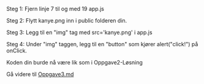 Steg 1: Fjern linje 7 til og med 19 app.js 

Steg 2: Flytt kanye.png inn i public folderen din. 

Steg 3: Legg til en "img" tag med src='kanye.png' i app.js 

Steg 4: Under "img" taggen, legg til en "button" som kjører alert("click!") på onClick.

Koden din burde nå være lik som i Oppgave2-Løsning

Gå videre til [Oppgave3.md](https://github.com/bouvet-bergen/echo-workshop-react/blob/main/Oppgave3.md)
